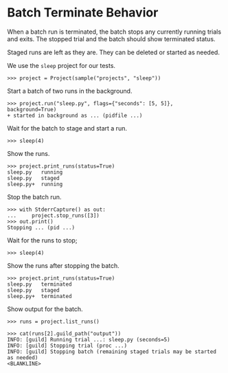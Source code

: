 # Batch Terminate Behavior

When a batch run is terminated, the batch stops any currently running
trials and exits. The stopped trial and the batch should show
terminated status.

Staged runs are left as they are. They can be deleted or started as
needed.

We use the `sleep` project for our tests.

    >>> project = Project(sample("projects", "sleep"))

Start a batch of two runs in the background.

    >>> project.run("sleep.py", flags={"seconds": [5, 5]}, background=True)
    + started in background as ... (pidfile ...)

Wait for the batch to stage and start a run.

    >>> sleep(4)

Show the runs.

    >>> project.print_runs(status=True)
    sleep.py   running
    sleep.py   staged
    sleep.py+  running

Stop the batch run.

    >>> with StderrCapture() as out:
    ...     project.stop_runs([3])
    >>> out.print()
    Stopping ... (pid ...)

Wait for the runs to stop;

    >>> sleep(4)

Show the runs after stopping the batch.

    >>> project.print_runs(status=True)
    sleep.py   terminated
    sleep.py   staged
    sleep.py+  terminated

Show output for the batch.

    >>> runs = project.list_runs()

    >>> cat(runs[2].guild_path("output"))
    INFO: [guild] Running trial ...: sleep.py (seconds=5)
    INFO: [guild] Stopping trial (proc ...)
    INFO: [guild] Stopping batch (remaining staged trials may be started as needed)
    <BLANKLINE>
